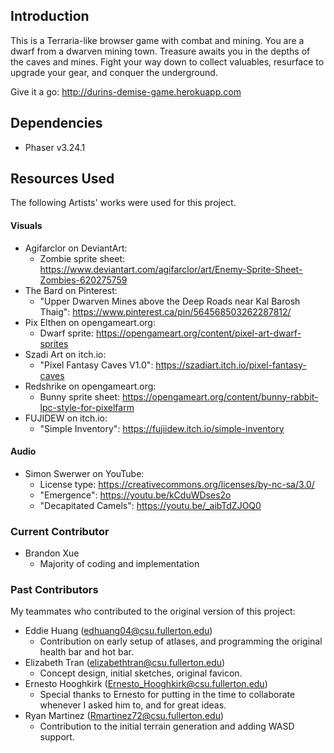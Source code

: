 ## Introduction
This is a Terraria-like browser game with combat and mining. You are a dwarf from a dwarven mining town. Treasure awaits you in the depths of the caves and mines. Fight your way down to collect valuables, resurface to upgrade your gear, and conquer the underground.

Give it a go: http://durins-demise-game.herokuapp.com

## Dependencies
- Phaser v3.24.1

## Resources Used
The following Artists' works were used for this project.

#### Visuals
- Agifarclor on DeviantArt:
  - Zombie sprite sheet: https://www.deviantart.com/agifarclor/art/Enemy-Sprite-Sheet-Zombies-620275759
- The Bard on Pinterest:
  - "Upper Dwarven Mines above the Deep Roads near Kal Barosh Thaig": https://www.pinterest.ca/pin/564568503262287812/
- Pix Elthen on opengameart.org:
  - Dwarf sprite: https://opengameart.org/content/pixel-art-dwarf-sprites
- Szadi Art on itch.io:
  - "Pixel Fantasy Caves V1.0": https://szadiart.itch.io/pixel-fantasy-caves
- Redshrike on opengameart.org:
  - Bunny sprite sheet: https://opengameart.org/content/bunny-rabbit-lpc-style-for-pixelfarm
- FUJIDEW on itch.io:
  - "Simple Inventory": https://fujiidew.itch.io/simple-inventory
  
#### Audio
- Simon Swerwer on YouTube:
  - License type: https://creativecommons.org/licenses/by-nc-sa/3.0/
  - "Emergence": https://youtu.be/kCduWDses2o
  - "Decapitated Camels": https://youtu.be/_aibTdZJOQ0

### Current Contributor
- Brandon Xue
  - Majority of coding and implementation

### Past Contributors
My teammates who contributed to the original version of this project:
- Eddie Huang (edhuang04@csu.fullerton.edu)
  - Contribution on early setup of atlases, and programming the original health bar and hot bar.
- Elizabeth Tran (elizabethtran@csu.fullerton.edu)
  - Concept design, initial sketches, original favicon.
- Ernesto Hooghkirk (Ernesto_Hooghkirk@csu.fullerton.edu)
  - Special thanks to Ernesto for putting in the time to collaborate whenever I asked him to, and for great ideas.
- Ryan Martinez (Rmartinez72@csu.fullerton.edu)
  - Contribution to the initial terrain generation and adding WASD support.
